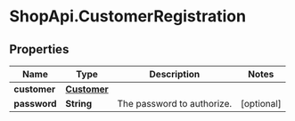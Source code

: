 # ShopApi.CustomerRegistration

## Properties

Name | Type | Description | Notes
------------ | ------------- | ------------- | -------------
**customer** | [**Customer**](Customer.md) |  | 
**password** | **String** | The password to authorize. | [optional] 


